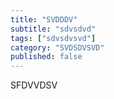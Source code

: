 ```yaml
---
title: "SVDDDV"
subtitle: "sdvsdvd"
tags: ["sdvsdvsvd"]
category: "SVDSDVSVD"
published: false
---
```



SFDVVDSV


